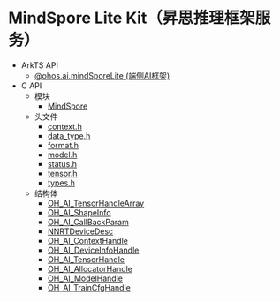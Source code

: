 # MindSpore Lite Kit（昇思推理框架服务）

- ArkTS API<!--mindspore-lite-arkts-->
  - [@ohos.ai.mindSporeLite (端侧AI框架)](js-apis-mindSporeLite.md)
- C API<!--mindspore-lite-c-->
  - 模块<!--mindspore-lite-module-->
    - [MindSpore](capi-mindspore.md)
  - 头文件<!--mindspore-lite-headerfile-->
    - [context.h](capi-context-h.md)
    - [data_type.h](capi-data-type-h.md)
    - [format.h](capi-format-h.md)
    - [model.h](capi-model-h.md)
    - [status.h](capi-status-h.md)
    - [tensor.h](capi-tensor-h.md)
    - [types.h](capi-types-h.md)
  - 结构体<!--mindspore-lite-struct-->
    - [OH_AI_TensorHandleArray](capi-mindspore-oh-ai-tensorhandlearray.md)
    - [OH_AI_ShapeInfo](capi-mindspore-oh-ai-shapeinfo.md)
    - [OH_AI_CallBackParam](capi-mindspore-oh-ai-callbackparam.md)
    - [NNRTDeviceDesc](capi-mindspore-nnrtdevicedesc.md)
    - [OH_AI_ContextHandle](capi-mindspore-oh-ai-contexthandle.md)
    - [OH_AI_DeviceInfoHandle](capi-mindspore-oh-ai-DeviceInfoHandle.md)
    - [OH_AI_TensorHandle](capi-mindspore-oh-ai-tensorHandle.md)
    - [OH_AI_AllocatorHandle](capi-mindspore-oh-ai-allocatorhandle.md)
    - [OH_AI_ModelHandle](capi-mindspore-oh-ai-modelhandle.md)
    - [OH_AI_TrainCfgHandle](capi-mindspore-oh-ai-traincfghandle.md)
